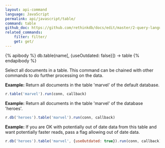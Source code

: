 ```yaml
---
layout: api-command 
language: JavaScript
permalink: api/javascript/table/
command: table
github_doc: https://github.com/rethinkdb/docs/edit/master/2-query-language/api/javascript/selecting-data/table.md
related_commands:
    filter: filter/
    get: get/
---
```


{% apibody %}
db.table(name[, {useOutdated: false}]) &rarr; table
{% endapibody %}

Select all documents in a table. This command can be chained with other commands to do
further processing on the data.

__Example:__ Return all documents in the table 'marvel' of the default database.

```js
r.table('marvel').run(conn, callback)
```

__Example:__ Return all documents in the table 'marvel' of the database 'heroes'.

```js
r.db('heroes').table('marvel').run(conn, callback)
```

__Example:__ If you are OK with potentially out of date data from this table and want
potentially faster reads, pass a flag allowing out of date data.

```js
r.db('heroes').table('marvel', {useOutdated: true}).run(conn, callback)
```

